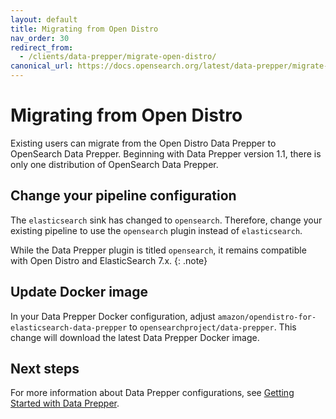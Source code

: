 ```yaml
---
layout: default
title: Migrating from Open Distro
nav_order: 30
redirect_from:
  - /clients/data-prepper/migrate-open-distro/
canonical_url: https://docs.opensearch.org/latest/data-prepper/migrate-open-distro/
---
```


# Migrating from Open Distro

Existing users can migrate from the Open Distro Data Prepper to OpenSearch Data Prepper. Beginning with Data Prepper version 1.1, there is only one distribution of OpenSearch Data Prepper. 

## Change your pipeline configuration

The `elasticsearch` sink has changed to `opensearch`. Therefore, change your existing pipeline to use the `opensearch` plugin instead of `elasticsearch`.

While the Data Prepper plugin is titled `opensearch`, it remains compatible with Open Distro and ElasticSearch 7.x.
{: .note}

## Update Docker image

In your Data Prepper Docker configuration, adjust `amazon/opendistro-for-elasticsearch-data-prepper` to `opensearchproject/data-prepper`. This change will download the latest Data Prepper Docker image.

## Next steps

For more information about Data Prepper configurations, see [Getting Started with Data Prepper]({{site.url}}{{site.baseurl}}/clients/data-prepper/get-started/).
